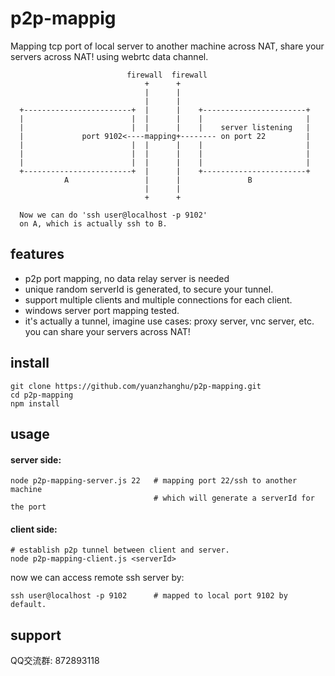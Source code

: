 # p2p-mappig
Mapping tcp port of local server to another machine across NAT, share your servers across NAT! using webrtc data channel.

```
                          firewall  firewall
                              +      +
                              |      |
                              |      |
  +------------------------+  |      |    +-----------------------+
  |                        |  |      |    |                       |
  |                        |  |      |    |    server listening   |
  |             port 9102<----mapping+-------- on port 22         |
  |                        |  |      |    |                       |
  |                        |  |      |    |                       |
  |                        |  |      |    |                       |
  +------------------------+  |      |    +-----------------------+
            A                 |      |               B
                              |      |
                              +      +

  Now we can do 'ssh user@localhost -p 9102'
  on A, which is actually ssh to B.
```

## features

- p2p port mapping, no data relay server is needed
- unique random serverId is generated, to secure your tunnel.
- support multiple clients and multiple connections for each client.
- windows server port mapping tested.
- it's actually a tunnel, imagine use cases: proxy server, vnc server, etc. you can share your servers across NAT!

## install

```
git clone https://github.com/yuanzhanghu/p2p-mapping.git
cd p2p-mapping
npm install
```

## usage
#### server side:
```
node p2p-mapping-server.js 22   # mapping port 22/ssh to another machine
                                # which will generate a serverId for the port
```
#### client side:
```
# establish p2p tunnel between client and server.
node p2p-mapping-client.js <serverId>
```
now we can access remote ssh server by:
```
ssh user@localhost -p 9102      # mapped to local port 9102 by default.
```
## support
QQ交流群: 872893118
